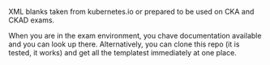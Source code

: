 XML blanks taken from kubernetes.io or prepared to be used on CKA and CKAD exams.

When you are in the exam environment, you chave documentation available and you can look up there.
Alternatively, you can clone this repo (it is tested, it works) and get all the templatest immediately at one place.
